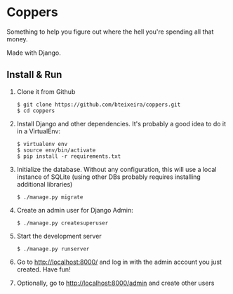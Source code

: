 Coppers
=======

Something to help you figure out where the hell you're spending all that money.

Made with Django.

Install & Run
-------------

1. Clone it from Github

	```
	$ git clone https://github.com/bteixeira/coppers.git
	$ cd coppers
	```

2. Install Django and other dependencies. It's probably a good idea to do it in a VirtualEnv:

	```
	$ virtualenv env
	$ source env/bin/activate
	$ pip install -r requirements.txt
	```

3. Initialize the database. Without any configuration, this will use a local instance of SQLite (using other DBs probably requires installing additional libraries)

	```
	$ ./manage.py migrate
	```

4. Create an admin user for Django Admin:

	```
	$ ./manage.py createsuperuser
	```

5. Start the development server

	```
	$ ./manage.py runserver
	```

6. Go to [http://localhost:8000/](http://localhost:8000/) and log in with the admin account you just created. Have fun!

7. Optionally, go to [http://localhost:8000/admin](http://localhost:8000/admin) and create other users
